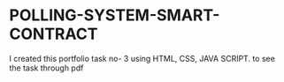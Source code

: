 # POLLING-SYSTEM-SMART-CONTRACT
I created this portfolio task no- 3 using HTML, CSS, JAVA SCRIPT.  to see the task through pdf 

